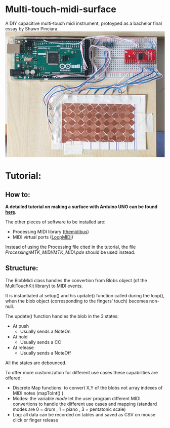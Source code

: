 # Multi-touch-midi-surface
A DIY capacitive multi-touch midi instrument, protoyped as a bachelor final essay by Shawn Pinciara.
![The multi-touch surface](/Src/arduino_mega_surface.jpg)

# Tutorial:
## How to:

**A detailed tutorial on making a surface with Arduino UNO can be found [here](https://github.com/HCI-Lab-Saarland/MultiTouchKitDoc/blob/master/MTK_Tutorial.pdf).**

The other pieces of software to be installed are:

- Processing MIDI library ([themidibus](https://github.com/sparks/themidibus))
- MIDI virtual ports ([LoopMIDI](https://www.tobias-erichsen.de/software/loopmidi.html))

Instead of using the Processing file cited in the tutorial, the file *Processing/MTK_MIDI/MTK_MIDI.pde* should be used instead.

## Structure:

The BlobMidi class handles the convertion from Blobs object (of the MultiTouchKit library) to MIDI events.

It is instantiated at setup() and his update() function called during the loop(), when the blob object (corresponding to the fingers’ touch) becomes non-null.

The update() function handles the blob in the 3 states:

- At push
    - Usually sends a NoteOn
- At hold
    - Usually sends a CC
- At release
    - Usually sends a NoteOff

All the states are debounced.

To offer more customization for different use cases these capabilities are offered:

- Discrete Map functions: to convert X,Y of the blobs not array indexes of MIDI notes (mapToInt() )
- Modes: the variable *mode* let the user program different MIDI convertions to handle the different use cases and mapping (standard modes are 0 = drum , 1 = piano , 3 = pentatonic scale)
- Log: all data can be recorded on tables and saved as CSV on mouse click or finger release
